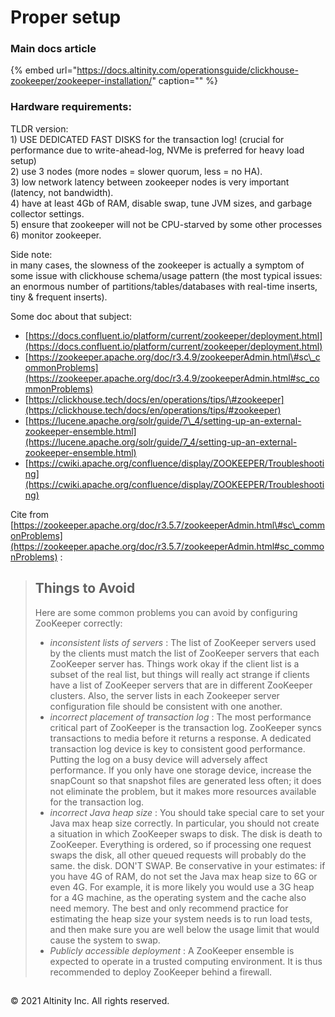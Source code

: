 # Proper setup

### Main docs article

{% embed url="https://docs.altinity.com/operationsguide/clickhouse-zookeeper/zookeeper-installation/" caption="" %}

### Hardware requirements:

TLDR version:  
1\) USE DEDICATED FAST DISKS for the transaction log! \(crucial for performance due to write-ahead-log, NVMe is preferred for heavy load setup\)  
2\) use 3 nodes \(more nodes = slower quorum, less = no HA\).  
3\) low network latency between zookeeper nodes is very important \(latency, not bandwidth\).  
4\) have at least 4Gb of RAM, disable swap, tune JVM sizes, and garbage collector settings.  
5\) ensure that zookeeper will not be CPU-starved by some other processes  
6\) monitor zookeeper.

Side note:  
in many cases, the slowness of the zookeeper is actually a symptom of some issue with clickhouse schema/usage pattern \(the most typical issues: an enormous number of partitions/tables/databases with real-time inserts, tiny & frequent inserts\).

Some doc about that subject:

* [https://docs.confluent.io/platform/current/zookeeper/deployment.html](https://docs.confluent.io/platform/current/zookeeper/deployment.html)
* [https://zookeeper.apache.org/doc/r3.4.9/zookeeperAdmin.html\#sc\_commonProblems](https://zookeeper.apache.org/doc/r3.4.9/zookeeperAdmin.html#sc_commonProblems)
* [https://clickhouse.tech/docs/en/operations/tips/\#zookeeper](https://clickhouse.tech/docs/en/operations/tips/#zookeeper)
* [https://lucene.apache.org/solr/guide/7\_4/setting-up-an-external-zookeeper-ensemble.html](https://lucene.apache.org/solr/guide/7_4/setting-up-an-external-zookeeper-ensemble.html)
* [https://cwiki.apache.org/confluence/display/ZOOKEEPER/Troubleshooting](https://cwiki.apache.org/confluence/display/ZOOKEEPER/Troubleshooting)

Cite from [https://zookeeper.apache.org/doc/r3.5.7/zookeeperAdmin.html\#sc\_commonProblems](https://zookeeper.apache.org/doc/r3.5.7/zookeeperAdmin.html#sc_commonProblems) :

> ## Things to Avoid <a id="Propersetup-ThingstoAvoid"></a>
>
> Here are some common problems you can avoid by configuring ZooKeeper correctly:
>
> * _inconsistent lists of servers_ : The list of ZooKeeper servers used by the clients must match the list of ZooKeeper servers that each ZooKeeper server has. Things work okay if the client list is a subset of the real list, but things will really act strange if clients have a list of ZooKeeper servers that are in different ZooKeeper clusters. Also, the server lists in each Zookeeper server configuration file should be consistent with one another.
> * _incorrect placement of transaction log_ : The most performance critical part of ZooKeeper is the transaction log. ZooKeeper syncs transactions to media before it returns a response. A dedicated transaction log device is key to consistent good performance. Putting the log on a busy device will adversely affect performance. If you only have one storage device, increase the snapCount so that snapshot files are generated less often; it does not eliminate the problem, but it makes more resources available for the transaction log.
> * _incorrect Java heap size_ : You should take special care to set your Java max heap size correctly. In particular, you should not create a situation in which ZooKeeper swaps to disk. The disk is death to ZooKeeper. Everything is ordered, so if processing one request swaps the disk, all other queued requests will probably do the same. the disk. DON'T SWAP. Be conservative in your estimates: if you have 4G of RAM, do not set the Java max heap size to 6G or even 4G. For example, it is more likely you would use a 3G heap for a 4G machine, as the operating system and the cache also need memory. The best and only recommend practice for estimating the heap size your system needs is to run load tests, and then make sure you are well below the usage limit that would cause the system to swap.
> * _Publicly accessible deployment_ : A ZooKeeper ensemble is expected to operate in a trusted computing environment. It is thus recommended to deploy ZooKeeper behind a firewall.

##  <a id="Propersetup-ThingstoAvoid"></a>

© 2021 Altinity Inc. All rights reserved.

